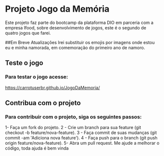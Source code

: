 ﻿# Projeto Jogo da Memória
Este projeto faz parte do bootcamp da plataforma DIO em parceria com a empresa Ifood, sobre desenvolvimento de jogos, este é o segundo de quatro jogos que farei.

##Em Breve Atualizações
Irei substituir os emojis por imagens onde estou eu e minha namorada, em comemoração do primeiro ano de namoro.

## Teste o jogo
### Para testar o jogo acesse:
https://carrotuserbr.github.io/JogoDaMemoria/

## Contribua com o projeto
### Para contribuir com o projeto, siga os seguintes passos:
1- Faça um fork do projeto.
2 - Crie um branch para sua feature (git checkout -b feature/nova-feature).
3 - Faça commit de suas mudanças (git commit -am 'Adiciona nova feature').
4 - Faça push para o branch (git push origin feature/nova-feature).
5- Abra um pull request.
Me ajude a melhorar o código, toda ajuda é bem vinda
